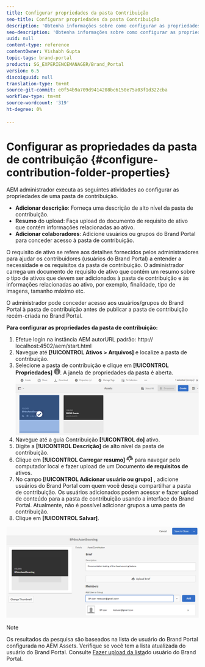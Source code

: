 ```yaml
---
title: Configurar propriedades da pasta Contribuição
seo-title: Configurar propriedades da pasta Contribuição
description: 'Obtenha informações sobre como configurar as propriedades de uma pasta de contribuição no AEM Assets. '
seo-description: 'Obtenha informações sobre como configurar as propriedades de uma pasta de contribuição no AEM Assets. '
uuid: null
content-type: reference
contentOwner: Vishabh Gupta
topic-tags: brand-portal
products: SG_EXPERIENCEMANAGER/Brand_Portal
version: 6.5
discoiquuid: null
translation-type: tm+mt
source-git-commit: e0f54b9a709d9414208bc6150e75a03f1d322cba
workflow-type: tm+mt
source-wordcount: '319'
ht-degree: 0%

---
```



# Configurar as propriedades da pasta de contribuição {#configure-contribution-folder-properties}

AEM administrador executa as seguintes atividades ao configurar as propriedades de uma pasta de contribuição.

* **Adicionar descrição**: Forneça uma descrição de alto nível da pasta de contribuição.
* **Resumo** do upload:  Faça upload do documento de requisito de ativo que contém informações relacionadas ao ativo.
* **Adicionar colaboradores**: Adicione usuários ou grupos do Brand Portal para conceder acesso à pasta de contribuição.

O requisito de ativo se refere aos detalhes fornecidos pelos administradores para ajudar os contribuidores (usuários do Brand Portal) a entender a necessidade e os requisitos da pasta de contribuição. O administrador carrega um documento de requisito de ativo que contém um resumo sobre o tipo de ativos que devem ser adicionados à pasta de contribuição e às informações relacionadas ao ativo, por exemplo, finalidade, tipo de imagens, tamanho máximo etc.

O administrador pode conceder acesso aos usuários/grupos do Brand Portal à pasta de contribuição antes de publicar a pasta de contribuição recém-criada no Brand Portal.

**Para configurar as propriedades da pasta de contribuição:**

1. Efetue login na instância AEM autorURL padrão: http:// localhost:4502/aem/start.html
1. Navegue até **[!UICONTROL Ativos > Arquivos]** e localize a pasta de contribuição.
1. Selecione a pasta de contribuição e clique em **[!UICONTROL Propriedades]** ![](assets/properties.png). A janela de propriedades da pasta é aberta.
   ![](assets/contribution-folder-property1.png)
1. Navegue até a guia Contribuição **[!UICONTROL do]** ativo.
1. Digite a **[!UICONTROL Descrição]** de alto nível da pasta de contribuição.
1. Clique em **[!UICONTROL Carregar resumo]** ![](assets/upload.png) para navegar pelo computador local e fazer upload de um Documento **de requisitos de** ativos.
1. No campo **[!UICONTROL Adicionar usuário ou grupo]** , adicione usuários do Brand Portal com quem você deseja compartilhar a pasta de contribuição. Os usuários adicionados podem acessar e fazer upload de conteúdo para a pasta de contribuição usando a interface do Brand Portal. Atualmente, não é possível adicionar grupos a uma pasta de contribuição.
1. Clique em **[!UICONTROL Salvar]**.

![](assets/contribution-folder-property2.png)

>[!NOTE]
>
>Os resultados da pesquisa são baseados na lista de usuário do Brand Portal configurada no AEM Assets. Verifique se você tem a lista atualizada do usuário do Brand Portal. Consulte [Fazer upload da lista](brand-portal-configure-asset-sourcing.md)do usuário do Brand Portal.
